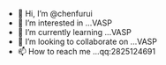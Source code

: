 - 👋 Hi, I’m @chenfurui
- 👀 I’m interested in ...VASP
- 🌱 I’m currently learning ...VASP
- 💞️ I’m looking to collaborate on ...VASP
- 📫 How to reach me ...qq:2825124691

<!---
chenfurui/chenfurui is a ✨ special ✨ repository because its `README.md` (this file) appears on your GitHub profile.
You can click the Preview link to take a look at your changes.
--->
